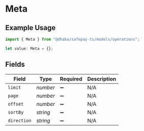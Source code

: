 # Meta

## Example Usage

```typescript
import { Meta } from "@dhaba/safepay-ts/models/operations";

let value: Meta = {};
```

## Fields

| Field              | Type               | Required           | Description        |
| ------------------ | ------------------ | ------------------ | ------------------ |
| `limit`            | *number*           | :heavy_minus_sign: | N/A                |
| `page`             | *number*           | :heavy_minus_sign: | N/A                |
| `offset`           | *number*           | :heavy_minus_sign: | N/A                |
| `sortBy`           | *string*           | :heavy_minus_sign: | N/A                |
| `direction`        | *string*           | :heavy_minus_sign: | N/A                |